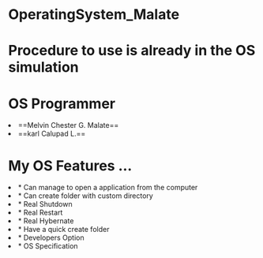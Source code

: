 # OperatingSystem_Malate
# Procedure to use is already in the OS simulation
  # OS Programmer
  <li> ==Melvin Chester G. Malate==</li>
  <li>==karl Calupad L.==</li>
  
 # My OS Features ...
 <li>* Can manage to open a application from the computer</li>
 <li>* Can create folder with custom directory </li>
 <li>* Real Shutdown</li>
 <li>* Real Restart</li>
 <li>* Real Hybernate</li>
 <li>* Have a quick create folder</li>
 <li>* Developers Option</li>
 <li>* OS Specification</li>

